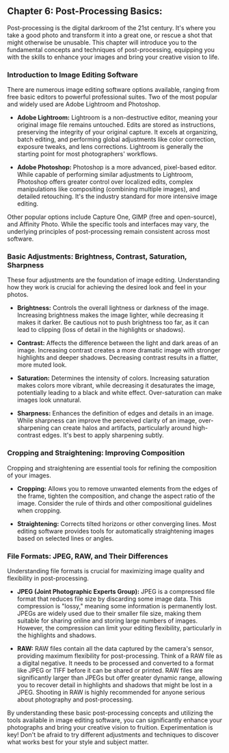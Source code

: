 ## Chapter 6: Post-Processing Basics:

Post-processing is the digital darkroom of the 21st century.  It's where you take a good photo and transform it into a great one, or rescue a shot that might otherwise be unusable. This chapter will introduce you to the fundamental concepts and techniques of post-processing, equipping you with the skills to enhance your images and bring your creative vision to life.

### Introduction to Image Editing Software

There are numerous image editing software options available, ranging from free basic editors to powerful professional suites. Two of the most popular and widely used are Adobe Lightroom and Photoshop.

* **Adobe Lightroom:**  Lightroom is a non-destructive editor, meaning your original image file remains untouched. Edits are stored as instructions, preserving the integrity of your original capture. It excels at organizing, batch editing, and performing global adjustments like color correction, exposure tweaks, and lens corrections.  Lightroom is generally the starting point for most photographers' workflows.

* **Adobe Photoshop:** Photoshop is a more advanced, pixel-based editor.  While capable of performing similar adjustments to Lightroom, Photoshop offers greater control over localized edits, complex manipulations like compositing (combining multiple images), and detailed retouching.  It's the industry standard for more intensive image editing.

Other popular options include Capture One, GIMP (free and open-source), and Affinity Photo. While the specific tools and interfaces may vary, the underlying principles of post-processing remain consistent across most software.


### Basic Adjustments: Brightness, Contrast, Saturation, Sharpness

These four adjustments are the foundation of image editing.  Understanding how they work is crucial for achieving the desired look and feel in your photos.

* **Brightness:** Controls the overall lightness or darkness of the image. Increasing brightness makes the image lighter, while decreasing it makes it darker.  Be cautious not to push brightness too far, as it can lead to clipping (loss of detail in the highlights or shadows).

* **Contrast:** Affects the difference between the light and dark areas of an image. Increasing contrast creates a more dramatic image with stronger highlights and deeper shadows. Decreasing contrast results in a flatter, more muted look.

* **Saturation:** Determines the intensity of colors. Increasing saturation makes colors more vibrant, while decreasing it desaturates the image, potentially leading to a black and white effect. Over-saturation can make images look unnatural.

* **Sharpness:** Enhances the definition of edges and details in an image.  While sharpness can improve the perceived clarity of an image, over-sharpening can create halos and artifacts, particularly around high-contrast edges.  It's best to apply sharpening subtly.


### Cropping and Straightening: Improving Composition

Cropping and straightening are essential tools for refining the composition of your images.

* **Cropping:** Allows you to remove unwanted elements from the edges of the frame, tighten the composition, and change the aspect ratio of the image.  Consider the rule of thirds and other compositional guidelines when cropping.

* **Straightening:** Corrects tilted horizons or other converging lines. Most editing software provides tools for automatically straightening images based on selected lines or angles.


### File Formats: JPEG, RAW, and Their Differences

Understanding file formats is crucial for maximizing image quality and flexibility in post-processing.

* **JPEG (Joint Photographic Experts Group):** JPEG is a compressed file format that reduces file size by discarding some image data. This compression is "lossy," meaning some information is permanently lost. JPEGs are widely used due to their smaller file size, making them suitable for sharing online and storing large numbers of images. However, the compression can limit your editing flexibility, particularly in the highlights and shadows.

* **RAW:** RAW files contain all the data captured by the camera's sensor, providing maximum flexibility for post-processing.  Think of a RAW file as a digital negative. It needs to be processed and converted to a format like JPEG or TIFF before it can be shared or printed.  RAW files are significantly larger than JPEGs but offer greater dynamic range, allowing you to recover detail in highlights and shadows that might be lost in a JPEG.  Shooting in RAW is highly recommended for anyone serious about photography and post-processing.


By understanding these basic post-processing concepts and utilizing the tools available in image editing software, you can significantly enhance your photographs and bring your creative vision to fruition.  Experimentation is key!  Don't be afraid to try different adjustments and techniques to discover what works best for your style and subject matter.
